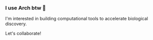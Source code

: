 ### I use Arch btw :exploding_head:

I'm interested in building computational tools to accelerate biological discovery.

Let's collaborate!
